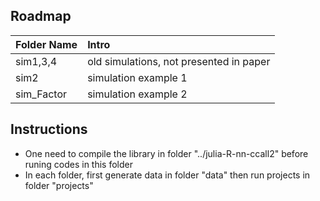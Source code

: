 

Roadmap
---------
|Folder Name |     Intro            |
|:------ |:----------- |
|sim1,3,4| old simulations, not presented in paper|
|sim2| simulation example 1 |
|sim_Factor| simulation example 2 |

Instructions
---------
* One need to compile the library in folder "../julia-R-nn-ccall2" before runing codes in this folder
* In each folder, first generate data in folder "data" then run projects in folder "projects"




